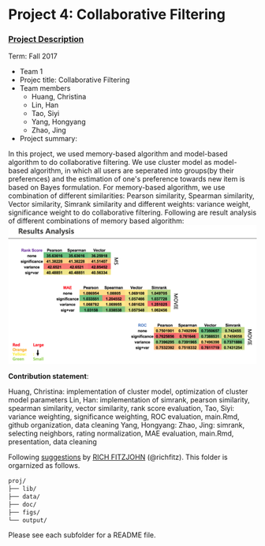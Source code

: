 # Project 4: Collaborative Filtering

### [Project Description](doc/project4_desc.md)

Term: Fall 2017

+ Team 1
+ Projec title: Collaborative Filtering
+ Team members
	+ Huang, Christina
	+ Lin, Han
	+ Tao, Siyi
	+ Yang, Hongyang
	+ Zhao, Jing
+ Project summary: 

In this project, we used memory-based algorithm and model-based algorithm to do collaborative filtering. We use cluster model as model-based algorithm, in which all users are seperated into groups(by their preferences) and the estimation of one's preference towards new item is based on Bayes formulation. For memory-based algorithm, we use combination of different similarities: Pearson similarity, Spearman similarity, Vector similarity, Simrank similarity and different weights: variance weight, significance weight to do collaborative filtering. Following are result analysis of different combinations of memory based algorithm: 
![screenshot](figs/result_analysis.png)
	
**Contribution statement**: 

Huang, Christina: implementation of cluster model, optimization of cluster model parameters
Lin, Han: implementation of simrank, pearson similarity, spearman similarity, vector similarity, rank score evaluation, 
Tao, Siyi: variance weighting, significance weighting, ROC evaluation, main.Rmd, github organization, data cleaning
Yang, Hongyang: 
Zhao, Jing: simrank, selecting neighbors, rating normalization, MAE evaluation, main.Rmd, presentation, data cleaning

Following [suggestions](http://nicercode.github.io/blog/2013-04-05-projects/) by [RICH FITZJOHN](http://nicercode.github.io/about/#Team) (@richfitz). This folder is orgarnized as follows.

```
proj/
├── lib/
├── data/
├── doc/
├── figs/
└── output/
```

Please see each subfolder for a README file.
